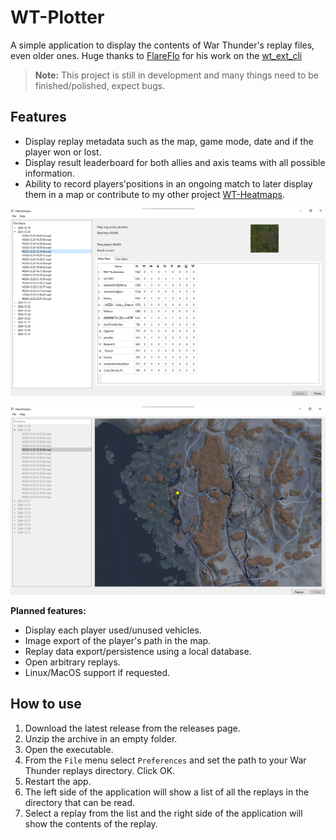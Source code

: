 # WT-Plotter

A simple application to display the contents of War Thunder's replay files, even older ones.
Huge thanks to [FlareFlo](https://github.com/FlareFlo) for his work on the [wt_ext_cli](https://github.com/Warthunder-Open-Source-Foundation/wt_ext_cli)
> **Note:** This project is still in development and many things need to be finished/polished, expect bugs.

## Features

- Display replay metadata such as the map, game mode, date and if the player won or lost.
- Display result leaderboard for both allies and axis teams with all possible information.
- Ability to record players'positions in an ongoing match to later display them in a map or contribute to my other project [WT-Heatmaps](http://warthunder-heatmaps.crabdance.com/).

![img.png](.github/readme_assets/image.png)

![img_1.png](.github/readme_assets/image2.png)


**Planned features:**

- Display each player used/unused vehicles.
- Image export of the player's path in the map.
- Replay data export/persistence using a local database.
- Open arbitrary replays.
- Linux/MacOS support if requested.

## How to use

1. Download the latest release from the releases page.
2. Unzip the archive in an empty folder.
3. Open the executable.
4. From the `File` menu select `Preferences` and set the path to your War Thunder replays directory. Click OK.
5. Restart the app.
6. The left side of the application will show a list of all the replays in the directory that can be read.
7. Select a replay from the list and the right side of the application will show the contents of the replay.